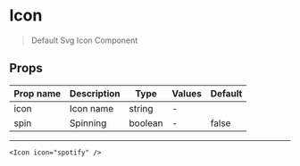 # Icon

> Default Svg Icon Component

## Props

| Prop name | Description | Type    | Values | Default |
| --------- | ----------- | ------- | ------ | ------- |
| icon      | Icon name   | string  | -      |         |
| spin      | Spinning    | boolean | -      | false   |

---

```vue live
<Icon icon="spotify" />
```
